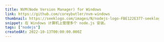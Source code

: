 ```yaml
---
title: NVM(Node Version Manager) for Windows
link: https://github.com/coreybutler/nvm-windows
thumbnail: https://seeklogo.com/images/N/nodejs-logo-FBE122E377-seeklogo.com.png
snippet: 在 Windows 计算机上管理多个 node.js 安装。
tags: ["nodejs"]
createdAt: 2022-10-13T00:00:00.000Z
---
```


